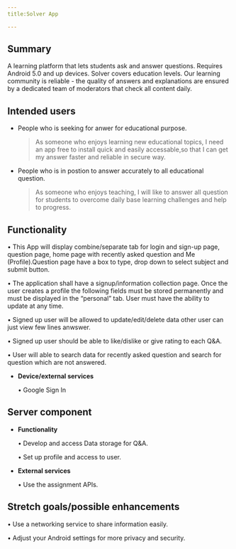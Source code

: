 ```yaml
---
title:Solver App

---
```


## Summary

A learning platform that lets students ask and answer questions. Requires Android 5.0 and up devices. 
Solver covers education levels. Our learning community is reliable - the quality of answers and explanations are ensured by a dedicated team of moderators that check all content daily.

## Intended users


* People who is seeking for anwer for educational purpose. 
    > As someone who enjoys learning new educational topics, I need an app free to install quick and easily accessable,so that I can get my answer faster and reliable in secure way.
 * People who is in postion to answer accurately to all educational question. 
    > As someone who enjoys teaching, I will like to answer all question for students to overcome daily base learning challenges and help to progress.

## Functionality

• This App will display combine/separate tab for login and sign-up page, question page, home page with recently asked question and Me (Profile).Question page have a box to type, drop down to select subject and submit button.

• The application shall have a signup/information collection page. Once the user creates a profile the following fields must be stored permanently and must be displayed in the “personal” tab. User must have the ability to update at any time. 

• Signed up user will be allowed to update/edit/delete data other user can just view few lines anwswer.  

• Signed up user should be able to like/dislike or give rating to each Q&A.

• User will able to search data for recently asked question and search for question which are not answered.


* **Device/external services**

    • Google Sign In

## Server component

* **Functionality**

    • Develop and access Data storage for Q&A.

    • Set up profile and access to user.


* **External services**

    • Use the assignment APIs.

## Stretch goals/possible enhancements 

   • Use a networking service to share information easily.

   • Adjust your Android settings for more privacy and security.


